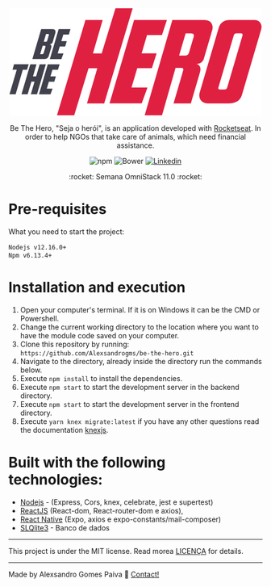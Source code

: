 <div align='center'>
  <img src='./frontend/src/assets/logo.svg' />
  <p>
    Be The Hero, "Seja o herói", is an application developed with <a href="https://rocketseat.com.br/">Rocketseat</a>. In order to help NGOs that take care of animals, which need financial assistance.
    </p> 
</div>

<div align = "center">

![npm](https://img.shields.io/npm/v/npm)
![Bower](https://img.shields.io/bower/l/bootstrap)
<a href="https://www.linkedin.com/in/alexsandrogomes?lipi=urn%3Ali%3Apage%3Ad_flagship3_profile_view_base_contact_details%3BzYMpi8BiTcO1tlEsaI1lFw%3D%3D">
![Linkedin](https://img.shields.io/badge/linkedin-Alexsandro-blue)
</a>

</div>

<p align="center">
 :rocket: Semana OmniStack 11.0 :rocket:
<p>

# Pre-requisites

What you need to start the project:

```
Nodejs v12.16.0+
Npm v6.13.4+
```

# Installation and execution

1. Open your computer's terminal. If it is on Windows it can be the CMD or Powershell.
2. Change the current working directory to the location where you want to have the module code saved on your computer.
3. Clone this repository by running:<br>
   `https://github.com/Alexsandrogms/be-the-hero.git`
4. Navigate to the directory, already inside the directory run the commands below.
5. Execute `npm install` to install the dependencies.
6. Execute `npm start` to start the development server in the backend directory.
7. Execute `npm start` to start the development server in the frontend directory.
8. Execute `yarn knex migrate:latest` if you have any other questions read the documentation [knexjs](http://knexjs.org/).

# Built with the following technologies:

- [Nodejs](https://nodejs.org/en/) - (Express, Cors, knex, celebrate, jest e supertest)
- [ReactJS](https://pt-br.reactjs.org/) (React-dom, React-router-dom e axios),
- [React Native](https://reactnative.dev/) (Expo, axios e expo-constants/mail-composer)
- [SLQlite3](https://www.sqlite.org/index.html) - Banco de dados

---

This project is under the MIT license. Read morea [LICENÇA](https://github.com/Alexsandrogms/be-the-hero/blob/master/LICENSE.md) for details.

---

Made by Alexsandro Gomes Paiva :facepunch: [Contact!](https://www.linkedin.com/in/alexsandrogomes?lipi=urn%3Ali%3Apage%3Ad_flagship3_profile_view_base_contact_details%3BzYMpi8BiTcO1tlEsaI1lFw%3D%3D)
